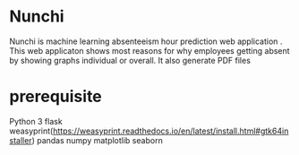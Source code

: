 # Nunchi

Nunchi is machine learning absenteeism hour prediction web application .
This web applicaton shows most reasons for why employees getting absent by showing graphs individual or overall.
It also generate PDF files

# prerequisite
Python 3
flask
weasyprint(https://weasyprint.readthedocs.io/en/latest/install.html#gtk64installer)
pandas
numpy
matplotlib
seaborn
